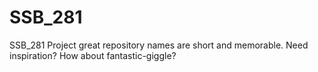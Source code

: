 # SSB_281
SSB_281 Project great repository names are short and memorable. Need inspiration? How about fantastic-giggle?
